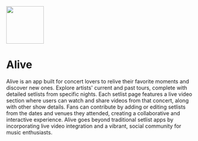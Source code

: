 <img src="[https://github.com/user-attachments/assets/bb583d09-b188-4bf1-97d3-95d22e83d80f](https://github.com/user-attachments/assets/9199dd94-779a-4de5-9318-7a965d125be9)" width="100" height="100">

# Alive
Alive is an app built for concert lovers to relive their favorite moments and discover new ones. Explore artists' current and past tours, complete with detailed setlists from specific nights. Each setlist page features a live video section where users can watch and share videos from that concert, along with other show details. Fans can contribute by adding or editing setlists from the dates and venues they attended, creating a collaborative and interactive experience. Alive goes beyond traditional setlist apps by incorporating live video integration and a vibrant, social community for music enthusiasts.

